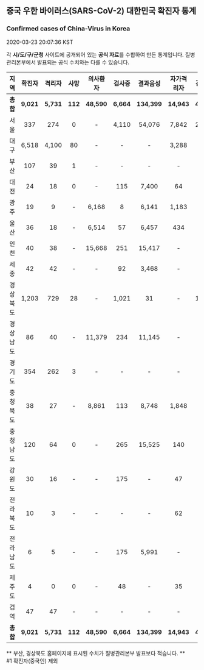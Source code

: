 
## 중국 우한 바이러스(SARS-CoV-2) 대한민국 확진자 통계
### Confirmed cases of China-Virus in Korea
2020-03-23 20:07:36 KST

각 **시/도/구/군청** 사이트에 공개되어 있는 **공식 자료**를 수합하여 만든 통계입니다.
질병관리본부에서 발표되는 공식 수치와는 다를 수 있습니다.


|  지역  | 확진자 |  격리자  |  사망  |  의사환자  |  검사중  |  결과음성  |  자가격리자  |  감시중  |  감시해제  |  퇴원  |
|:------:|:------:|:--------:|:--------:|:----------:|:--------:|:----------------:|:------------:|:--------:|:----------:|:--:|
|**총합**|**9,021**|**5,731**|**112**|**48,590**|**6,664**|**134,399**|**14,943**|**4,144**|**18,062**|**3,178**|**58,180**|
|서울|337|274|0|-|4,110|54,076|7,842|2,373|5,469|63|58,180|
|대구|6,518|4,100|80|-|-|-|3,288|-|-|2,338|-|
|부산|107|39|1|-|-|-|-|-|-|67|-|
|대전|24|18|0|-|115|7,400|64|64|454|6|-|
|광주|19|9|-|6,168|8|6,141|1,183|74|1,109|10|-|
|울산|36|18|-|6,514|57|6,457|434|43|391|18|-|
|인천|40|38|-|15,668|251|15,417|-|-|-|2|-|
|세종|42|42|-|-|92|3,468|-|-|-|-|-|
|경상북도|1,203|729|28|-|1,021|31|-|1,353|8,796|446|-|
|경상남도|86|40|-|11,379|234|11,145|-|-|-|46|-|
|경기도|354|262|3|-|-|-|-|-|-|89|-|
|충청북도|38|27|-|8,861|113|8,748|1,848|216|1,632|11|-|
|충청남도|120|64|0|-|265|15,525|140|-|-|56|-|
|강원도|30|16|-|-|175|-|47|-|-|14|-|
|전라북도|10|3|-|-|-|-|62|-|-|7|-|
|전라남도|6|5|-|-|175|5,991|-|21|211|1|-|
|제주도|4|0|0|-|48|-|35|-|-|4|-|
|검역|47|47|-|-|-|-|-|-|-|-|-|
|**총합**|**9,021**|**5,731**|**112**|**48,590**|**6,664**|**134,399**|**14,943**|**4,144**|**18,062**|**3,178**|**58,180**|


** 부산, 경상북도 홈페이지에 표시된 수치가 질병관리본부 발표보다 적습니다. **<br>
#1 확진자(중국인) 제외
    